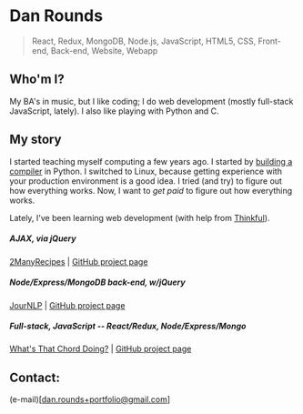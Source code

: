 # Dan Rounds

> React, Redux, MongoDB, Node.js, JavaScript, HTML5, CSS, Front-end, Back-end, Website, Webapp

## Who'm I?
My BA's in music, but I like coding; I do web development (mostly full-stack
JavaScript, lately). I also like playing with Python and C.

## My story
I started teaching myself computing a few years ago. I started by
[building a compiler](https://github.com/danrounds/Jack-Compiler/) in Python. I switched to
Linux, because getting experience with your production environment is a good
idea. I tried (and try) to figure out how everything works. Now, I want to _get
paid_ to figure out how everything works.

Lately, I've been learning web development (with help from [Thinkful](https://www.thinkful.com/)).

##### AJAX, via jQuery
[2ManyRecipes](https://danrounds.github.io/2ManyRecipes/) |
[GitHub project page](https://github.com/danrounds/2ManyRecipes/)

##### Node/Express/MongoDB back-end, w/jQuery
[JourNLP](https://jour-nlp.herokuapp.com) |
[GitHub project page](https://github.com/danrounds/JourNLP)

##### Full-stack, JavaScript -- React/Redux, Node/Express/Mongo
[What's That Chord Doing?](https://what-s-that-chord-doing.herokuapp.com/) |
[GitHub project page](https://github.com/danrounds/What-s-That-Chord-Doing/)

## Contact:
(e-mail)[dan.rounds+portfolio@gmail.com]
